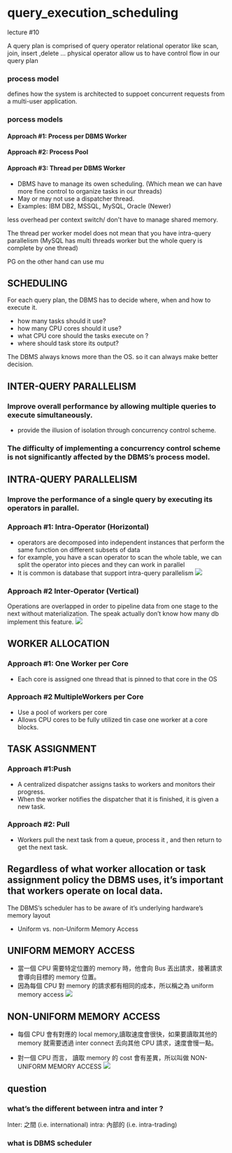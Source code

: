 # query_execution_scheduling
lecture #10

A query plan is comprised of query operator
relational operator like scan, join, insert ,delete ...
physical operator allow us to have control flow in our query plan


### process model
defines how the system is architected to suppoet concurrent requests from a multi-user application.

### porcess models
#### Approach #1: Process per DBMS Worker

#### Approach #2: Process Pool

#### Approach #3: Thread per DBMS Worker
* DBMS have to manage its owen scheduling. (Which mean we can have more fine control to organize tasks in our threads)
* May or may not use a dispatcher thread.
* Examples: IBM DB2, MSSQL, MySQL, Oracle (Newer)

less overhead per context switch/
don't have to manage shared memory.

The thread per worker model does not mean that you have intra-query parallelism (MySQL has multi threads worker but the whole query is complete by one thread)

PG on the other hand can use mu

## SCHEDULING

For each query plan, the DBMS has to decide where, when and how to execute it.
* how many tasks should it use?
* how many CPU cores should it use?
* what CPU core should the tasks execute on ?
* where should task store its output?

The DBMS always knows more than the OS. so it can always make better decision.
## INTER-QUERY PARALLELISM
### Improve overall performance by allowing multiple queries to execute simultaneously.
* provide the illusion of isolation through concurrency control scheme.
### The difficulty of implementing a concurrency control scheme is not significantly affected by the DBMS’s process model.

## INTRA-QUERY PARALLELISM
### Improve the performance of a single query by executing its operators in parallel.

### Approach #1: Intra-Operator (Horizontal)
* operators are decomposed into independent instances that perform the same function on different subsets of data
* for example,  you have a scan operator to scan the whole table, we can split the operator into pieces and they can work in parallel
* It is common is database that support intra-query parallelism
![](https://www.evernote.com/l/AJHXNJxgf0xIqqhbYlu5U3AC0J1gcgzpHsAB/image.png)

### Approach #2 Inter-Operator (Vertical)
Operations are overlapped in order to pipeline data from one stage to the next without materialization.
The speak actually don’t know how many db implement this feature.
![](https://www.evernote.com/l/AJE64apJle9A6JSqZ_PjR7ycwafly5n0KfQB/image.png)

## WORKER ALLOCATION
### Approach #1: One Worker per Core
* Each core is assigned one thread that is pinned to that core in the OS
### Approach #2 MultipleWorkers per Core
* Use a pool of workers per core
* Allows CPU cores to be fully utilized tin case one worker at a core blocks.

## TASK ASSIGNMENT
### Approach #1:Push
* A centralized dispatcher assigns tasks to workers and monitors their progress.
* When the worker notifies the dispatcher that it is finished, it is given a new task.
### Approach #2: Pull
* Workers pull the next task from a queue, process it , and then return to get the next task.

## Regardless of what worker allocation or task assignment policy the DBMS uses, it’s important that workers operate on local data.
The DBMS’s scheduler has to be aware of it’s underlying hardware’s memory layout
* Uniform vs. non-Uniform Memory Access

## UNIFORM MEMORY ACCESS
* 當一個 CPU 需要特定位置的 memory 時，他會向 Bus 丟出請求，接著請求會導向目標的 memory 位置。
* 因為每個 CPU 對 memory 的請求都有相同的成本，所以稱之為 uniform memory access
![](https://www.evernote.com/l/AJFekA75t5xPc5gycHAh2Na0MnhE7l4gggkB/image.png)

## NON-UNIFORM MEMORY ACCESS
* 每個 CPU 會有對應的 local memory,讀取速度會很快，如果要讀取其他的 memory 就需要透過 inter connect 去向其他 CPU 請求，速度會慢一點。

* 對一個 CPU 而言， 讀取 memory 的 cost 會有差異，所以叫做 NON-UNIFORM MEMORY ACCESS
![](https://www.evernote.com/l/AJEoBDZ4mvJHuq8iF-TzT2BwUHsodxgrdnUB/image.png)


## question
### what’s the different between intra and inter ?
Inter: 之間 (i.e. international)
intra: 內部的 (i.e. intra-trading)

### what is DBMS scheduler
